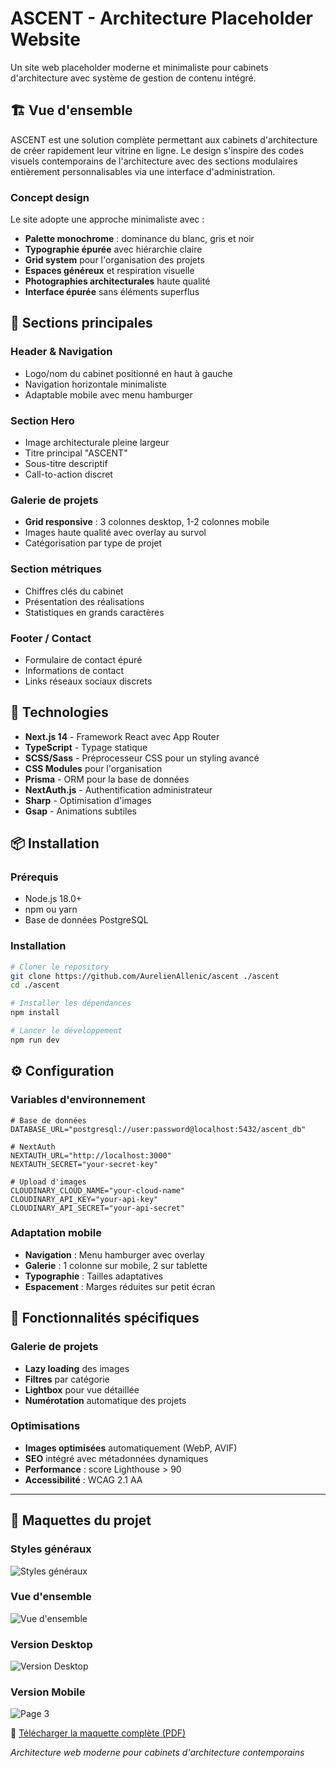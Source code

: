 # ASCENT - Architecture Placeholder Website

Un site web placeholder moderne et minimaliste pour cabinets d'architecture avec système de gestion de contenu intégré.

## 🏗️ Vue d'ensemble

ASCENT est une solution complète permettant aux cabinets d'architecture de créer rapidement leur vitrine en ligne. Le design s'inspire des codes visuels contemporains de l'architecture avec des sections modulaires entièrement personnalisables via une interface d'administration.

### Concept design

Le site adopte une approche minimaliste avec :

- **Palette monochrome** : dominance du blanc, gris et noir
- **Typographie épurée** avec hiérarchie claire
- **Grid system** pour l'organisation des projets
- **Espaces généreux** et respiration visuelle
- **Photographies architecturales** haute qualité
- **Interface épurée** sans éléments superflus

## 📱 Sections principales

### Header & Navigation

- Logo/nom du cabinet positionné en haut à gauche
- Navigation horizontale minimaliste
- Adaptable mobile avec menu hamburger

### Section Hero

- Image architecturale pleine largeur
- Titre principal "ASCENT"
- Sous-titre descriptif
- Call-to-action discret

### Galerie de projets

- **Grid responsive** : 3 colonnes desktop, 1-2 colonnes mobile
- Images haute qualité avec overlay au survol
- Catégorisation par type de projet

### Section métriques

- Chiffres clés du cabinet
- Présentation des réalisations
- Statistiques en grands caractères

### Footer / Contact

- Formulaire de contact épuré
- Informations de contact
- Links réseaux sociaux discrets

## 🚀 Technologies

- **Next.js 14** - Framework React avec App Router
- **TypeScript** - Typage statique
- **SCSS/Sass** - Préprocesseur CSS pour un styling avancé
- **CSS Modules** pour l'organisation
- **Prisma** - ORM pour la base de données
- **NextAuth.js** - Authentification administrateur
- **Sharp** - Optimisation d'images
- **Gsap** - Animations subtiles

## 📦 Installation

### Prérequis

- Node.js 18.0+
- npm ou yarn
- Base de données PostgreSQL

### Installation

```bash
# Cloner le repository
git clone https://github.com/AurelienAllenic/ascent ./ascent
cd ./ascent

# Installer les dépendances
npm install

# Lancer le développement
npm run dev
```

## ⚙️ Configuration

### Variables d'environnement

```env
# Base de données
DATABASE_URL="postgresql://user:password@localhost:5432/ascent_db"

# NextAuth
NEXTAUTH_URL="http://localhost:3000"
NEXTAUTH_SECRET="your-secret-key"

# Upload d'images
CLOUDINARY_CLOUD_NAME="your-cloud-name"
CLOUDINARY_API_KEY="your-api-key"
CLOUDINARY_API_SECRET="your-api-secret"
```

### Adaptation mobile

- **Navigation** : Menu hamburger avec overlay
- **Galerie** : 1 colonne sur mobile, 2 sur tablette
- **Typographie** : Tailles adaptatives
- **Espacement** : Marges réduites sur petit écran

## 🎯 Fonctionnalités spécifiques

### Galerie de projets

- **Lazy loading** des images
- **Filtres** par catégorie
- **Lightbox** pour vue détaillée
- **Numérotation** automatique des projets

### Optimisations

- **Images optimisées** automatiquement (WebP, AVIF)
- **SEO** intégré avec métadonnées dynamiques
- **Performance** : score Lighthouse > 90
- **Accessibilité** : WCAG 2.1 AA

---

## 🎨 Maquettes du projet

### Styles généraux

![Styles généraux](./public/assets/maquette/STYLES/styles.png)

### Vue d'ensemble

![Vue d'ensemble](./public/assets/maquette/maquette.png)

### Version Desktop

![Version Desktop](./public/assets/maquette/DESKTOP/desktop.png)

### Version Mobile

![Page 3](./public/assets/maquette//MOBILE/mobile.png)

📄 [Télécharger la maquette complète (PDF)](./public/assets/maquette.pdf)

_Architecture web moderne pour cabinets d'architecture contemporains_
